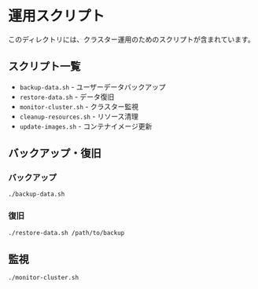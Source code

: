 # 運用スクリプト

このディレクトリには、クラスター運用のためのスクリプトが含まれています。

## スクリプト一覧

- `backup-data.sh` - ユーザーデータバックアップ
- `restore-data.sh` - データ復旧
- `monitor-cluster.sh` - クラスター監視
- `cleanup-resources.sh` - リソース清理
- `update-images.sh` - コンテナイメージ更新

## バックアップ・復旧

### バックアップ
```bash
./backup-data.sh
```

### 復旧
```bash
./restore-data.sh /path/to/backup
```

## 監視
```bash
./monitor-cluster.sh
```